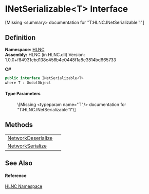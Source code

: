 # INetSerializable&lt;T&gt; Interface


\[Missing &lt;summary&gt; documentation for "T:HLNC.INetSerializable`1"\]



## Definition
**Namespace:** <a href="N_HLNC">HLNC</a>  
**Assembly:** HLNC (in HLNC.dll) Version: 1.0.0+f84931ebd138c456b4e0448f1a8e3814bd665733

**C#**
``` C#
public interface INetSerializable<T>
where T : GodotObject

```



#### Type Parameters
<dl><dt /><dd>\[Missing &lt;typeparam name="T"/&gt; documentation for "T:HLNC.INetSerializable`1"\]</dd></dl>

## Methods
<table>
<tr>
<td><a href="M_HLNC_INetSerializable_1_NetworkDeserialize">NetworkDeserialize</a></td>
<td> </td></tr>
<tr>
<td><a href="M_HLNC_INetSerializable_1_NetworkSerialize">NetworkSerialize</a></td>
<td> </td></tr>
</table>

## See Also


#### Reference
<a href="N_HLNC">HLNC Namespace</a>  

